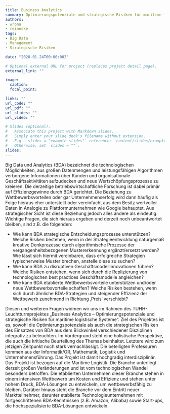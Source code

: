 ```yaml
---
title: Business Analytics
summary: Optimierungspotenziale und strategische Risiken für maritime logistische Systeme
authors:
- wrona
- reinecke
tags:
- Big Data
- Management
- Strategische Risiken

date: "2020-01-24T00:00:00Z"

# Optional external URL for project (replaces project detail page).
external_link: ""

image:
  caption:
  focal_point:

links: ""
url_code: ""
url_pdf: ""
url_slides: ""
url_video: ""

# Slides (optional).
#   Associate this project with Markdown slides.
#   Simply enter your slide deck's filename without extension.
#   E.g. `slides = "example-slides"` references `content/slides/example-slides.md`.
#   Otherwise, set `slides = ""`.
slides:
---
```

Big Data und Analytics (BDA) bezeichnet die technologischen Möglichkeiten, aus großen Datenmengen und leistungsfähigen Algorithmen verborgene Informationen über Kunden und organisationale Geschäftsaktivitäten aufzudecken und neue Wertschöpfungsprozesse zu kreieren. Die derzeitige betriebswirtschaftliche Forschung ist dabei primär auf Effizienzgewinne durch BDA gerichtet. Die Beziehung zu Wettbewerbsvorteilen oder gar Unternehmenserfolg wird dann häufig als Folge hieraus eher unterstellt oder vereinfacht aus dem Besitz wertvoller Daten in Analogie zu Plattformunternehmen wie Google behauptet. Aus strategischer Sicht ist diese Beziehung jedoch alles andere als eindeutig. Wichtige Fragen, die sich hieraus ergeben und derzeit noch unbeantwortet bleiben, sind z.B. die folgenden:

* Wie kann BDA strategische Entscheidungsprozesse unterstützen? Welche Risiken bestehen, wenn in der Strategieentwicklung naturgemäß kreative Denkprozesse durch algorithmische Prozesse der vergangenheitsbezogenen Mustererkennung ergänzt/ersetzt werden? Wie lässt sich hiermit vereinbaren, dass erfolgreiche Strategien typischerweise Muster brechen, anstelle diese zu suchen?
* Wie kann BDA zu disruptiven Geschäftsmodellinnovationen führen? Welche Risiken entstehen, wenn sich durch die Replizierung von technologischen best practices Geschäftsmodelle angleichen?
* Wie kann BDA etablierte Wettbewerbsvorteile unterstützen und/oder neue Wettbewerbsvorteile schaffen? Welche Risiken bestehen, wenn sich durch ähnliche BDA-Strategien und steigender Effizienz der Wettbewerb zunehmend in Richtung ‚Preis‘ verschiebt?

Diesen und weiteren Fragen widmen wir uns im Rahmen des TUHH-Leuchtturmprojektes „Business Analytics – Optimierungspotenziale und strategische Risiken für maritime logistische Systeme“. Ziel des Projektes ist es, sowohl die Optimierungspotenziale als auch die strategischen Risiken des Einsatzes von BDA aus dem Blickwinkel verschiedener Disziplinen integrativ zu beleuchten. Im Vordergrund steht eine holistische Perspektive, die auch die kritische Beurteilung des Themas beinhaltet. Letztere wird zum jetzigen Zeitpunkt noch stark vernachlässigt. Die beteiligten Professuren kommen aus der Informatik/OR, Mathematik, Logistik und Unternehmensführung. Das Projekt ist damit hochgradig interdisziplinär. Das Projekt ist bezogen auf die Maritime Logistik. Die Branche unterliegt derzeit großen Veränderungen und ist vom technologischen Wandel besonders betroffen. Die etablierten Unternehmen dieser Branche stehen in einem intensiven Wettbewerb um Kosten und Effizienz und stehen unter hohem Druck, BDA-Lösungen zu entwickeln, um wettbewerbsfähig zu bleiben. Darüber hinaus steht die Branche vor dem Eintritt neuer Marktteilnehmer, darunter etablierte Technologieunternehmen mit fortgeschrittenen BDA-Kenntnissen (z.B. Amazon, Alibaba) sowie Start-ups, die hochspezialisierte BDA-Lösungen entwickeln. 
